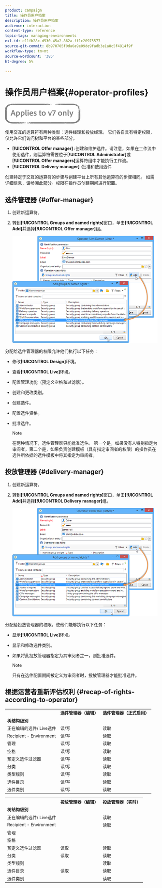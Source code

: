 ```yaml
---
product: campaign
title: 操作员用户档案
description: 操作员用户档案
audience: interaction
content-type: reference
topic-tags: managing-environments
exl-id: e11fb28c-d530-45a2-862a-ff1c20975577
source-git-commit: 8b970705f0da6a9e09de9fadb3e1a8c5f4814f9f
workflow-type: tm+mt
source-wordcount: '385'
ht-degree: 5%

---
```


# 操作员用户档案{#operator-profiles}

![](../../assets/v7-only.svg)

使用交互的运算符有两种类型：选件经理和投放经理。 它们各自具有特定权限，仅允许它们访问树和平台的某些部分。

* **[!UICONTROL Offer manager]** :创建和维护选件。请注意，如果在工作流中使用选件，则运算符需要位于&#x200B;**[!UICONTROL Administrator]**&#x200B;或&#x200B;**[!UICONTROL Offer managers]**&#x200B;运算符组中才能执行工作流。
* **[!UICONTROL Delivery manager]** :批准和使用选件

创建特定于交互的运算符的步骤与创建平台上所有其他运算符的步骤相同。 如需详细信息，请参阅[此部分](../../platform/using/access-management.md)。权限在操作员创建期间进行配置。

## 选件管理器 {#offer-manager}

1. 创建新运算符。
1. 转到&#x200B;**[!UICONTROL Groups and named rights]**&#x200B;窗口，单击&#x200B;**[!UICONTROL Add]**&#x200B;并选择&#x200B;**[!UICONTROL Offer manager]**&#x200B;组。

   ![](assets/offer_operators_create_001.png)

分配给选件管理器的权限允许他们执行以下任务：

* 修改&#x200B;**[!UICONTROL Design]**&#x200B;环境。
* 查看&#x200B;**[!UICONTROL Live]**&#x200B;环境。
* 配置管理功能（预定义空格和过滤器）。
* 创建和更改类别。
* 创建选件。
* 配置选件资格。
* 批准选件。

   >[!NOTE]
   >
   >在两种情况下，选件管理器只能批准选件。 第一个是，如果没有人特别指定为审阅者，第二个是，如果负责创建模板（具有指定审阅者的权限）的操作员在选件所依据的选件模板中将其指定为审阅者。

## 投放管理器 {#delivery-manager}

1. 创建新运算符。
1. 转到&#x200B;**[!UICONTROL Groups and named rights]**&#x200B;窗口，单击&#x200B;**[!UICONTROL Add]**&#x200B;并选择&#x200B;**[!UICONTROL Delivery manager]**&#x200B;组。

   ![](assets/offer_operators_create_002.png)

分配给投放管理器的权限，使他们能够执行以下任务：

* 显示&#x200B;**[!UICONTROL Live]**&#x200B;环境。
* 显示和修改选件类别。
* 如果将此投放管理器指定为其审阅者之一，则批准选件。

   >[!NOTE]
   >
   >只有在选件配置期间被定义为审阅者时，投放管理器才能批准选件。

## 根据运营者重新评估权利 {#recap-of-rights-according-to-operator}

<table> 
 <tbody> 
  <tr> 
   <td> </td> 
   <td> <strong>选件管理器（编辑）</strong><br /> </td> 
   <td> <strong>选件管理器（正式启用）</strong><br /> </td> 
  </tr> 
  <tr> 
   <td> <strong>树结构级别</strong><br /> </td> 
   <td> </td> 
   <td> </td> 
  </tr> 
  <tr> 
   <td> 正在编辑的选件/ Live选件<br /> </td> 
   <td> 读/写<br /> </td> 
   <td> 读取<br /> </td> 
  </tr> 
  <tr> 
   <td> Recipient - Environment<br /> </td> 
   <td> 读/写<br /> </td> 
   <td> 读取<br /> </td> 
  </tr> 
  <tr> 
   <td> 管理<br /> </td> 
   <td> 读/写<br /> </td> 
   <td> 读取<br /> </td> 
  </tr> 
  <tr> 
   <td> 空格<br /> </td> 
   <td> 读/写<br /> </td> 
   <td> 读取<br /> </td> 
  </tr> 
  <tr> 
   <td> 预定义选件过滤器<br /> </td> 
   <td> 读/写<br /> </td> 
   <td> 读取<br /> </td> 
  </tr> 
  <tr> 
   <td> 分类<br /> </td> 
   <td> 读/写<br /> </td> 
   <td> 读取<br /> </td> 
  </tr> 
  <tr> 
   <td> 类型规则<br /> </td> 
   <td> 读/写<br /> </td> 
   <td> 读取<br /> </td> 
  </tr> 
  <tr> 
   <td> 选件目录<br /> </td> 
   <td> 读/写<br /> </td> 
   <td> 读取<br /> </td> 
  </tr> 
  <tr> 
   <td> 选件类别<br /> </td> 
   <td> 读/写<br /> </td> 
   <td> 读取<br /> </td> 
  </tr> 
 </tbody> 
</table>

<table> 
 <tbody> 
  <tr> 
   <td> </td> 
   <td> <strong>投放管理器（编辑）</strong><br /> </td> 
   <td> <strong>投放管理器（实时）</strong><br /> </td> 
  </tr> 
  <tr> 
   <td> <strong>树结构级别</strong><br /> </td> 
   <td> </td> 
   <td> </td> 
  </tr> 
  <tr> 
   <td> 正在编辑的选件/ Live选件<br /> </td> 
   <td> </td> 
   <td> 读取<br /> </td> 
  </tr> 
  <tr> 
   <td> Recipient - Environment<br /> </td> 
   <td> </td> 
   <td> 读取<br /> </td> 
  </tr> 
  <tr> 
   <td> 管理<br /> </td> 
   <td> </td> 
   <td> </td> 
  </tr> 
  <tr> 
   <td> 空格<br /> </td> 
   <td> </td> 
   <td> </td> 
  </tr> 
  <tr> 
   <td> 预定义选件过滤器<br /> </td> 
   <td> 读取<br /> </td> 
   <td> 读取<br /> </td> 
  </tr> 
  <tr> 
   <td> 分类<br /> </td> 
   <td> 读取<br /> </td> 
   <td> 读取<br /> </td> 
  </tr> 
  <tr> 
   <td> 类型规则<br /> </td> 
   <td> </td> 
   <td> 读取<br /> </td> 
  </tr> 
  <tr> 
   <td> 选件目录<br /> </td> 
   <td> 读取<br /> </td> 
   <td> 读取<br /> </td> 
  </tr> 
  <tr> 
   <td> 选件类别<br /> </td> 
   <td> </td> 
   <td> 读取<br /> </td> 
  </tr> 
 </tbody> 
</table>
